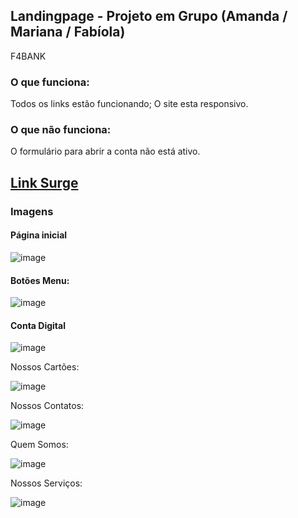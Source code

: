 ## Landingpage - Projeto em Grupo (Amanda / Mariana / Fabíola)
F4BANK

### O que funciona:
Todos os links estão funcionando;
O site esta responsivo.

### O que não funciona:
O formulário para abrir a conta não está ativo.

## [Link Surge](https://petite-good-bye.surge.sh/)

### Imagens
#### Página inicial

![image](https://user-images.githubusercontent.com/98291335/163875007-30646c42-df8a-4465-a603-34489ebc45bc.png)

#### Botões Menu:

![image](https://user-images.githubusercontent.com/98291335/163875096-216d84ec-694c-4bf6-95fb-83f456321b23.png)

#### Conta Digital

![image](https://user-images.githubusercontent.com/98291335/163874965-27ea2f87-0ce8-42dd-93b4-37eeb5e198a2.png)

Nossos Cartões:

![image](https://user-images.githubusercontent.com/98291335/163874884-8c543f8f-39df-43ce-8ed4-4b5055687865.png)

Nossos Contatos:

![image](https://user-images.githubusercontent.com/98291335/163874823-d924fc78-5872-4ce8-bdf6-d9a988c78a22.png)

Quem Somos:

![image](https://user-images.githubusercontent.com/98291335/163874752-fc97a286-61b1-4f7e-9bce-47d9c1b3d90d.png)

Nossos Serviços:

![image](https://user-images.githubusercontent.com/98291335/163874441-e64266d2-25a6-4c22-9c79-af5d8bf4fe8c.png)

